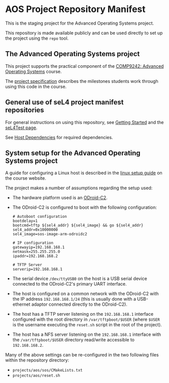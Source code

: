 <!-- @TAG(DATA61_BSD) -->

AOS Project Repository Manifest
===============================

This is the staging project for the Advanced Operating Systems project.

This repository is made available publicly and can be used directly to
set up the project using the `repo` tool.

The Advanced Operating Systems project
--------------------------------------

This project supports the practical component of the [COMP9242:
Advanced Operating Systems](https://www.cse.unsw.edu.au/~cs9242/)
course.

The [project specification](https://www.cse.unsw.edu.au/~cs9242/current/project/index.shtml)
describes the milestones students work through using this code in the
course.

General use of seL4 project manifest repositories
-------------------------------------------------

For general instructions on using this repository, see [Getting Started](https://docs.sel4.systems/GettingStarted)
and the [seL4Test page](https://docs.sel4.systems/seL4Test).

See [Host Dependencies](https://docs.sel4.systems/HostDependencies) for
required dependencies.

System setup for the Advanced Operating Systems project
-------------------------------------------------------

A guide for configuring a Linux host is described in the [linux setup
guide](https://www.cse.unsw.edu.au/~cs9242/current/project/linux.shtml)
on the course website.

The project makes a number of assumptions regarding the setup used:

* The hardware platform used is an
  [ODroid-C2](https://www.hardkernel.com/shop/odroid-c2/).
* The ODroid-C2 is configured to boot with the following configuration:

  ```
  # Autoboot configuration
  bootdelay=1
  bootcmd=tftp ${sel4_addr} ${sel4_image} && go ${sel4_addr}
  sel4_addr=0x10000000
  sel4_image=sos-image-arm-odroidc2

  # IP configuration
  gatewayip=192.168.168.1
  netmask=255.255.255.0
  ipaddr=192.168.168.2

  # TFTP Server
  serverip=192.168.168.1
  ```
* The serial device `/dev/ttyUSB0` on the host is a USB serial device
  connected to the ODroid-C2's primary UART interface.
* The host is configured on a common network with the ODroid-C2 with
  the IP address `192.168.168.1/24` (this is usually done with a
  USB-ethernet adaptor connected directly to the ODroid-C2).
* The host has a TFTP server listening on the `192.168.168.1` interface
  configured with the root directory in `/var/tftpboot/$USER` (where
  `$USER` is the username executing the `reset.sh` script in the root of
  the project).
* The host has a NFS server listening on the `192.168.168.1` interface
  with the `/var/tftpboot/$USER` directory read/write accessible to
  `192.168.168.2`.

Many of the above settings can be re-configured in the two following
files within the repository directory:

* `projects/aos/sos/CMakeLists.txt`
* `projects/aos/reset.sh`
